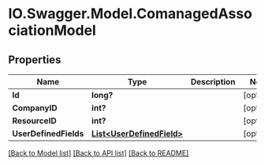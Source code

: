 # IO.Swagger.Model.ComanagedAssociationModel
## Properties

Name | Type | Description | Notes
------------ | ------------- | ------------- | -------------
**Id** | **long?** |  | [optional] 
**CompanyID** | **int?** |  | [optional] 
**ResourceID** | **int?** |  | [optional] 
**UserDefinedFields** | [**List&lt;UserDefinedField&gt;**](UserDefinedField.md) |  | [optional] 

[[Back to Model list]](../README.md#documentation-for-models) [[Back to API list]](../README.md#documentation-for-api-endpoints) [[Back to README]](../README.md)

